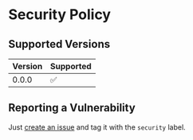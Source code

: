 # Security Policy

## Supported Versions

| Version | Supported          |
| ------- | ------------------ |
| 0.0.0   | :white_check_mark: |

## Reporting a Vulnerability

Just [create an issue](https://github.com/altaywtf/browsercare/issues/new) and tag it with the `security` label.
